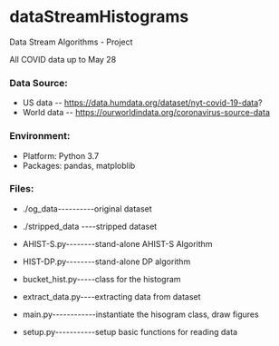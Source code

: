 # dataStreamHistograms
Data Stream Algorithms - Project

All COVID data up to May 28

### Data Source:
- US data -- https://data.humdata.org/dataset/nyt-covid-19-data?
- World data -- https://ourworldindata.org/coronavirus-source-data

### Environment:
- Platform: Python 3.7
- Packages: pandas, matploblib

### Files:
- ./og_data----------original dataset

- ./stripped_data ----stripped dataset

- AHIST-S.py--------stand-alone AHIST-S Algorithm 

- HIST-DP.py--------stand-alone DP algorithm

- bucket_hist.py-----class for the histogram

- extract_data.py----extracting data from dataset

- main.py------------instantiate the hisogram class, draw figures

- setup.py-----------setup basic functions for reading data
